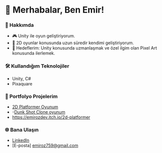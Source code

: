 # 👋 Merhabalar, Ben Emir! 

### 🚀 Hakkımda
- 🎮 Unity ile oyun geliştiriyorum.
- 🌱 2D oyunlar konusunda uzun süredir kendimi geliştiriyorum.
- 🎯 Hedeflerim: Unity konusunda uzmanlaşmak ve özel ilgim olan Pixel Art konusunda ilerlemek.

### 🛠️ Kullandığım Teknolojiler
- Unity, C#
- Pixaquare
  

### 🌟 Portfolyo Projelerim
- [2D Platformer Oyunum](https://github.com/emirozdev/2D-Platformer.git)
- -[Dunk Shot Clone oyunum](https://github.com/emirozdev/Dunk-Shot-Clone)
- https://emirozdev.itch.io/2d-platformer

### 🌐 Bana Ulaşın
- [LinkedIn](https://linkedin.com/in/ozturkemirr/)
- [E-posta] emiroz759@gmail.com
